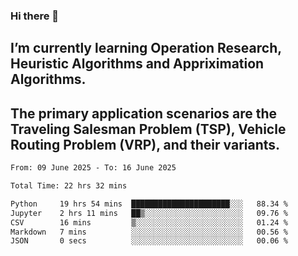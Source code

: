 ### Hi there 👋
## I’m currently learning Operation Research, Heuristic Algorithms and Appriximation Algorithms.
## The primary application scenarios are the Traveling Salesman Problem (TSP), Vehicle Routing Problem (VRP), and their variants.
<!--START_SECTION:waka-->

```txt
From: 09 June 2025 - To: 16 June 2025

Total Time: 22 hrs 32 mins

Python     19 hrs 54 mins  ██████████████████████░░░   88.34 %
Jupyter    2 hrs 11 mins   ██▒░░░░░░░░░░░░░░░░░░░░░░   09.76 %
CSV        16 mins         ▒░░░░░░░░░░░░░░░░░░░░░░░░   01.24 %
Markdown   7 mins          ░░░░░░░░░░░░░░░░░░░░░░░░░   00.56 %
JSON       0 secs          ░░░░░░░░░░░░░░░░░░░░░░░░░   00.06 %
```

<!--END_SECTION:waka-->
<!--
**Bookervsky/Bookervsky** is a ✨ _special_ ✨ repository because its `README.md` (this file) appears on your GitHub profile.

Here are some ideas to get you started:

- 🔭 I’m currently working on ...
- 🌱 I’m currently learning ...
- 👯 I’m looking to collaborate on ...
- 🤔 I’m looking for help with ...
- 💬 Ask me about ...
- 📫 How to reach me: ...
- 😄 Pronouns: ...
- ⚡ Fun fact: ...
-->
